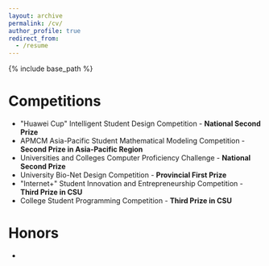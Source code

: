 ```yaml
---
layout: archive
permalink: /cv/
author_profile: true
redirect_from:
  - /resume
---
```


{% include base_path %}

Competitions
======
* "Huawei Cup" Intelligent Student Design Competition - **National Second Prize**
* APMCM Asia-Pacific Student Mathematical Modeling Competition - **Second Prize in Asia-Pacific Region**
* Universities and Colleges Computer Proficiency Challenge - **National Second Prize**
* University Bio-Net Design Competition - **Provincial First Prize**
* "Internet+" Student Innovation and Entrepreneurship Competition - **Third Prize in CSU**
* College Student Programming Competition - **Third Prize in CSU**

Honors
======
* 


